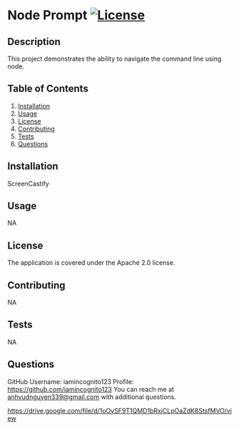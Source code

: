 # Node Prompt [![License](https://img.shields.io/badge/License-Apache_2.0-blue.svg)](https://opensource.org/licenses/Apache-2.0)

## Description

This project demonstrates the ability to navigate the command line using node.

## Table of Contents

 1. [Installation](#Installation)
 2. [Usage](#Usage)
 3. [License](#License)
 4. [Contributing](#Contributing)
 5. [Tests](#Tests)
 6. [Questions](#Questions)

## <a name='Installation'></a>Installation

ScreenCastify

## <a name='Usage'></a>Usage 

NA

## <a name='License'></a>License 
The application is covered under the Apache 2.0 license.

## <a name='Contributing'></a>Contributing  

NA

## <a name='Tests'></a>Tests

NA

##  <a name='Questions'></a>Questions

GitHub Username: iamincognito123
Profile: https://github.com/iamincognito123
You can reach me at anhvudnguyen339@gmail.com with additional questions.

https://drive.google.com/file/d/1oOySF9T1QMD1bRxjCLpOaZdK8StsfMVO/view